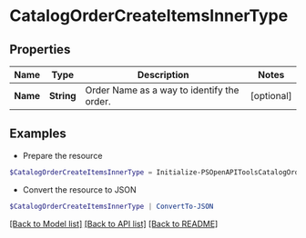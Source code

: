 # CatalogOrderCreateItemsInnerType
## Properties

Name | Type | Description | Notes
------------ | ------------- | ------------- | -------------
**Name** | **String** | Order Name as a way to identify the order. | [optional] 

## Examples

- Prepare the resource
```powershell
$CatalogOrderCreateItemsInnerType = Initialize-PSOpenAPIToolsCatalogOrderCreateItemsInnerType  -Name null
```

- Convert the resource to JSON
```powershell
$CatalogOrderCreateItemsInnerType | ConvertTo-JSON
```

[[Back to Model list]](../README.md#documentation-for-models) [[Back to API list]](../README.md#documentation-for-api-endpoints) [[Back to README]](../README.md)

